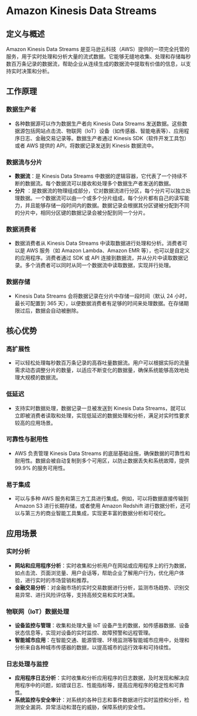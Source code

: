 # Amazon Kinesis Data Streams

## 定义与概述

Amazon Kinesis Data Streams
是亚马逊云科技（AWS）提供的一项完全托管的服务，用于实时处理和分析大量的流式数据。它能够无缝地收集、处理和存储每秒数百万条记录的数据流，帮助企业从连续生成的数据流中提取有价值的信息，以支持实时决策和分析。

## 工作原理

### 数据生产者

- 各种数据源可以作为数据生产者向 Kinesis Data Streams 发送数据。这些数据源包括网站点击流、物联网（IoT）设备（如传感器、智能电表等）、应用程序日志、金融交易记录等。数据生产者通过
  Kinesis SDK（软件开发工具包）或者 AWS 提供的 API，将数据记录发送到 Kinesis 数据流中。

### 数据流与分片

- **数据流**：是 Kinesis Data Streams 中数据的逻辑容器，它代表了一个持续不断的数据流。每个数据流可以接收和处理多个数据生产者发送的数据。
- **分片**
  ：是数据流的物理组成部分，它对数据流进行分区，每个分片可以独立处理数据。一个数据流可以由一个或多个分片组成，每个分片都有自己的读写能力，并且能够存储一段时间内的数据。数据记录会根据其分区键被分配到不同的分片中，相同分区键的数据记录会被分配到同一个分片。

### 数据消费者

- 数据消费者从 Kinesis Data Streams 中读取数据进行处理和分析。消费者可以是 AWS 服务（如 Amazon Lambda、Amazon EMR
  等），也可以是自定义的应用程序。消费者通过 SDK 或 API 连接到数据流，并从分片中读取数据记录。多个消费者可以同时从同一个数据流中读取数据，实现并行处理。

### 数据存储

- Kinesis Data Streams 会将数据记录在分片中存储一段时间（默认 24 小时，最长可配置到 365
  天），以便数据消费者有足够的时间来处理数据。在存储期限过后，数据会自动被删除。

## 核心优势

### 高扩展性

- 可以轻松处理每秒数百万条记录的高吞吐量数据流。用户可以根据实际的流量需求动态调整分片的数量，以适应不断变化的数据量，确保系统能够高效地处理大规模的数据流。

### 低延迟

- 支持实时数据处理，数据记录一旦被发送到 Kinesis Data Streams，就可以立即被消费者读取和处理，实现低延迟的数据处理和分析，满足对实时性要求较高的应用场景。

### 可靠性与耐用性

- AWS 负责管理 Kinesis Data Streams 的底层基础设施，确保数据的可靠性和耐用性。数据会被自动复制到多个可用区，以防止数据丢失和系统故障，提供
  99.9% 的服务可用性。

### 易于集成

- 可以与多种 AWS 服务和第三方工具进行集成。例如，可以将数据直接传输到 Amazon S3 进行长期存储，或者使用 Amazon Redshift
  进行数据分析，还可以与第三方的商业智能工具集成，实现更丰富的数据分析和可视化。

## 应用场景

### 实时分析

- **网站和应用程序分析**：实时收集和分析用户在网站或应用程序上的行为数据，如点击流、页面浏览量、用户会话等，帮助企业了解用户行为，优化用户体验，进行实时的市场营销和推荐。
- **金融交易分析**：对金融市场的实时交易数据进行分析，监测市场趋势、识别交易异常、进行风险评估等，支持高频交易和实时决策。

### 物联网（IoT）数据处理

- **设备监控与管理**：收集和处理大量 IoT 设备产生的数据，如传感器数据、设备状态信息等，实现对设备的实时监控、故障预警和远程管理。
- **智能城市应用**：在智能交通、能源管理、环境监测等智能城市应用中，处理和分析来自各种城市传感器的数据，以提高城市的运行效率和可持续性。

### 日志处理与监控

- **应用程序日志分析**：实时收集和分析应用程序的日志数据，及时发现和解决应用程序中的问题，如错误日志、性能指标等，提高应用程序的稳定性和可靠性。
- **系统监控与安全审计**：对系统的各种日志和事件数据进行实时监控和分析，检测安全漏洞、异常活动和潜在的威胁，保障系统的安全性。 